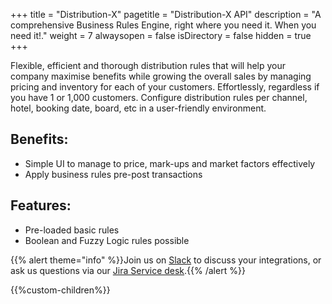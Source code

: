 +++
title = "Distribution-X"
pagetitle = "Distribution-X API"
description = "A comprehensive Business Rules Engine, right where you need it. When you need it!."
weight = 7
alwaysopen = false
isDirectory = false
hidden = true
+++

Flexible, efficient and thorough distribution rules that will help your company maximise benefits while growing the overall sales by managing pricing and inventory for each of your customers. Effortlessly, regardless if you have 1 or 1,000 customers. Configure distribution rules per channel, hotel, booking date, board, etc in a user-friendly environment.

## Benefits:

* Simple UI to manage to price, mark-ups and market factors effectively
* Apply business rules pre-post transactions

## Features:

* Pre-loaded basic rules
* Boolean and Fuzzy Logic rules possible


{{% alert theme="info" %}}Join us on [Slack](https://slack.travelgatex.com/) to discuss your integrations, or ask us questions via our [Jira Service desk](https://xmltravelgate.atlassian.net/servicedesk/customer/portal/7).{{% /alert %}}

{{%custom-children%}}
